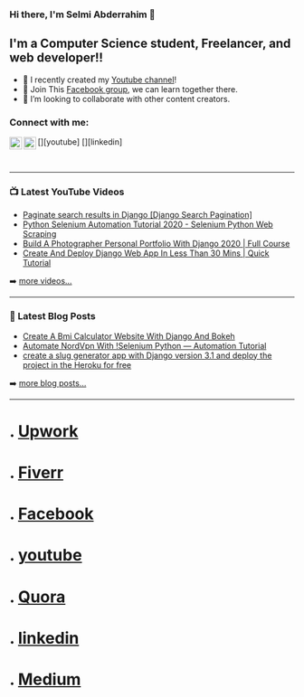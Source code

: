 ### Hi there, I'm Selmi Abderrahim 👋


## I'm a Computer Science student, Freelancer, and web developer!!

- 🔭 I recently created my [Youtube channel](https://www.youtube.com/channel/UCmrvAIpkl1L8WlalusTRlnw)!
- 🌱 Join This [Facebook group](https://bit.ly/STfbGroup), we can learn together there.
- 👯 I’m looking to collaborate with other content creators.



### Connect with me:

[<img align="left" alt="UCmrvAIpkl1L8WlalusTRlnw | YouTube" width="22px" src="https://cdn.jsdelivr.net/npm/simple-icons@v3/icons/youtube.svg" />][youtube]
[<img align="left" alt="selmi-abderrahim-3498a81b3 | LinkedIn" width="22px" src="https://cdn.jsdelivr.net/npm/simple-icons@v3/icons/linkedin.svg" />][linkedin]

<br />

---

### 📺 Latest YouTube Videos

<!-- YOUTUBE:START -->
- [Paginate search results in Django [Django Search Pagination]](https://www.youtube.com/watch?v=vgyPdRbbce0)
- [Python Selenium Automation Tutorial 2020 - Selenium Python Web Scraping](https://youtu.be/EaWWJohfwAU)
- [Build A Photographer Personal Portfolio With Django 2020 | Full Course](https://youtu.be/EBrm7h05vbg)
- [Create And Deploy Django Web App In Less Than  30 Mins | Quick Tutorial](https://youtu.be/QGUBkZXphdY)
<!-- YOUTUBE:END -->

➡️ [more videos...](https://www.youtube.com/channel/UCmrvAIpkl1L8WlalusTRlnw)

---

### 📕 Latest Blog Posts

<!-- BLOG-POST-LIST:START -->
- [Create A Bmi Calculator Website With Django And Bokeh](https://selmiabderrahim.medium.com/create-a-bmi-calculator-website-with-django-and-bokeh-17ac29a84aa0)
- [Automate NordVpn With !Selenium Python — Automation Tutorial](https://selmiabderrahim.medium.com/automate-nordvpn-with-selenium-python-automation-tutorial-8931d0f77ed0)
- [create a slug generator app with Django version 3.1 and deploy the project in the Heroku for free](https://qr.ae/pNadzZ)
<!-- BLOG-POST-LIST:END -->

➡️ [more blog posts...](https://www.quora.com/q/justpython)

---


# . [Upwork](http://bit.ly/SAupwork)
# . [Fiverr](https://www.fiverr.com/selmiabderrahim)
# . [Facebook](https://bit.ly/SelmiFB)
# . [youtube](https://bit.ly/STYtChannel)
# . [Quora](https://bit.ly/SelmiTechQuoraSpace)
# . [linkedin](https://bit.ly/SelmiALi)
# . [Medium](https://selmiabderrahim.medium.com)



